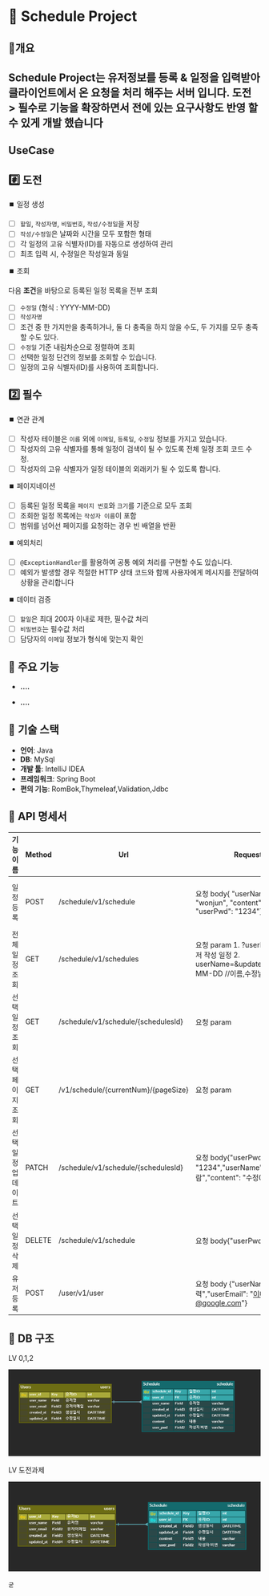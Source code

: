 # 📖 Schedule Project

## 💠개요

Schedule Project는 유저정보를 등록 & 일정을 입력받아 클라이언트에서 온 요청을
처리 해주는 서버 입니다. 도전 > 필수로 기능을 확장하면서 전에 있는 요구사항도 반영
할 수 있게 개발 했습니다
---

## UseCase

## #️⃣ 도전

⏹️ 일정 생성

- [ ]  `할일`, `작성자명`, `비밀번호`, `작성/수정일`을 저장
- [ ]  `작성/수정일`은 날짜와 시간을 모두 포함한 형태
- [ ]  각 일정의 고유 식별자(ID)를 자동으로 생성하여 관리
- [ ]  최초 입력 시, 수정일은 작성일과 동일

⏹️ 조회

다음 **조건**을 바탕으로 등록된 일정 목록을 전부 조회

- [ ]  `수정일` (형식 : YYYY-MM-DD)
- [ ]  `작성자명`
- [ ]  조건 중 한 가지만을 충족하거나, 둘 다 충족을 하지 않을 수도, 두 가지를 모두 충족할 수도 있다.
- [ ]  `수정일` 기준 내림차순으로 정렬하여 조회
- [ ]  선택한 일정 단건의 정보를 조회할 수 있습니다.
- [ ]  일정의 고유 식별자(ID)를 사용하여 조회합니다.

## 2️⃣ 필수

⏹️ 연관 관계

- [ ]  작성자 테이블은 `이름` 외에 `이메일`, `등록일`, `수정일` 정보를 가지고 있습니다.
- [ ]  작성자의 고유 식별자를 통해 일정이 검색이 될 수 있도록 전체 일정 조회 코드 수정.
- [ ]  작성자의 고유 식별자가 일정 테이블의 외래키가 될 수 있도록 합니다.

⏹️ 페이지네이션

- [ ]  등록된 일정 목록을 `페이지 번호`와 `크기`를 기준으로 모두 조회
- [ ]  조회한 일정 목록에는 `작성자 이름`이 포함
- [ ]  범위를 넘어선 페이지를 요청하는 경우 빈 배열을 반환

⏹️ 예외처리

- [ ] `@ExceptionHandler`를 활용하여 공통 예외 처리를 구현할 수도 있습니다.
- [ ] 예외가 발생할 경우 적절한 HTTP 상태 코드와 함께 사용자에게 메시지를 전달하여 상황을 관리합니다

⏹️ 데이터 검증

- [ ]  `할일`은 최대 200자 이내로 제한, 필수값 처리
- [ ]  `비밀번호`는 필수값 처리
- [ ]  담당자의 `이메일` 정보가 형식에 맞는지 확인

## 💠 주요 기능

- **....**

- **....**

## 💠 기술 스택

- **언어**: Java
- **DB**: MySql
- **개발 툴**: IntelliJ IDEA
- **프레임워크**: Spring Boot
- **편의 기능**: RomBok,Thymeleaf,Validation,Jdbc

## 💠 API 명세서

| 기능 이름      | Method | Url                                 | Request                                                                                     | Response | Status           |
|------------|--------|-------------------------------------|---------------------------------------------------------------------------------------------|----------|------------------|
| 일정 등록      | POST   | /schedule/v1/schedule               | 요청 body{    "userName" : "wonjun",    "content":"test",    "userPwd": "1234"}               | 등록 정보    | 200: 정상등록 400:오류        |    
| 전체 일정 조회   | GET    | /schedule/v1/schedules              | 요청 param    1. ?userId= //  선택 유저 작성 일정     2. userName=&updatedAt=YYYY-MM-DD //이름,수정날짜로 검색 | 다건 응답 정보 | 200: 정상조회  400:오류       |
| 선택 일정 조회   | GET    | /schedule/v1/schedule/{schedulesId} | 요청 param                                                                                    | 단건 응답 정보 | 200: 정상조회 400:오류        |
| 선택 페이지 조회  | GET    | /v1/schedule/{currentNum}/{pageSize} | 요청 param                                                                                    | 다건 응답 정보 | 200: 정상조회 400:오류        |
| 선택 일정 업데이트 | PATCH  | /schedule/v1/schedule/{schedulesId} | 요청 body{"userPwd": "1234","userName":"6번사람","content": "수정0"}                               | -        | 200: 정상수정 400:오류       |
| 선택 일정 삭제   | DELETE | /schedule/v1/schedule               | 요청 body{"userPwd":"1234"}                                                                   | -        | 200: 정상삭제 400:오류 |
| 유저 등록      | POST | /user/v1/user                       | 요청 body {"userName": "이름입력","userEmail": "이메일@google.com"}                                  | -        | 200: 정상등록        |

## 💠 DB 구조

LV 0,1,2

![img.png](img.png)

LV 도전과제

![img_1.png](img_1.png)

```
굳

```



